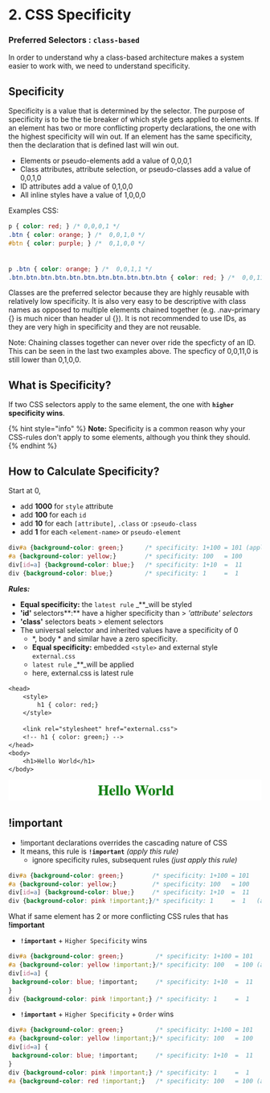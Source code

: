 # 2. CSS Specificity

### Preferred Selectors :  `class-based` <a id="preferred-selectors"></a>

In order to understand why a class-based architecture makes a system easier to work with, we need to understand specificity.

## **Specificity**

Specificity is a value that is determined by the selector. The purpose of specificity is to be the tie breaker of which style gets applied to elements. If an element has two or more conflicting property declarations, the one with the highest specificity will win out. If an element has the same specificity, then the declaration that is defined last will win out.

* Elements or pseudo-elements add a value of 0,0,0,1
* Class attributes, attribute selection, or pseudo-classes add a value of 0,0,1,0
* ID attributes add a value of 0,1,0,0
* All inline styles have a value of 1,0,0,0

Examples CSS:

```css
p { color: red; } /* 0,0,0,1 */
.btn { color: orange; } /*  0,0,1,0 */
#btn { color: purple; } /*  0,1,0,0 */


p .btn { color: orange; } /*  0,0,1,1 */
.btn.btn.btn.btn.btn.btn.btn.btn.btn.btn.btn { color: red; } /*  0,0,11,0 */
```

Classes are the preferred selector because they are highly reusable with relatively low specificity. It is also very easy to be descriptive with class names as opposed to multiple elements chained together \(e.g. .nav-primary {} is much nicer than header ul {}\). It is not recommended to use IDs, as they are very high in specificity and they are not reusable.

Note: Chaining classes together can never over ride the specficty of an ID. This can be seen in the last two examples above. The specficy of 0,0,11,0 is still lower than 0,1,0,0.

## What is Specificity?

If two CSS selectors apply to the same element, the one with **`higher` specificity wins**.

{% hint style="info" %}
**Note:** Specificity is a common reason why your CSS-rules don't apply to some elements, although you think they should.
{% endhint %}

## How to Calculate Specificity?

Start at 0,

* add **1000** for `style` attribute
* add **100** for each `id`
* add **10** for each `[attribute]`, `.class` or `:pseudo-class` 
* add **1** for each `<element-name>` or `pseudo-element`

```css
div#a {background-color: green;}      /* specificity: 1+100 = 101 (applied)   */
#a {background-color: yellow;}        /* specificity: 100   = 100             */
div[id=a] {background-color: blue;}   /* specificity: 1+10  =  11             */
div {background-color: blue;}         /* specificity: 1     =  1              */
```

_**Rules:**_

* **Equal specificity:** the `latest rule` _\*\*_will be styled
* **'id'** selectors**:** have a higher specificity than &gt; _'attribute'_ _selectors_ 
* **'class'** selectors beats &gt; element selectors 
* The universal selector and inherited values have a specificity of 0
  * \*, body \* and similar have a zero specificity.
* * **Equal specificity:**  embedded `<style>`  and external style `external.css` 
  * `latest rule` _\*\*_will be applied
  * here, external.css is latest rule

```markup
<head>
    <style>
        h1 { color: red;}
    </style>

    <link rel="stylesheet" href="external.css">
    <!-- h1 { color: green;} -->
</head>
<body>
    <h1>Hello World</h1>
</body>
```

![](../../.gitbook/assets/image-33.png)

## !important

* !important declarations overrides the cascading nature of CSS 
* It means, this rule is **`!important`** _\(apply this rule\)_
  * ignore specificity rules, subsequent rules _\(just apply this rule\)_

```css
div#a {background-color: green;}        /* specificity: 1+100 = 101             */ 
#a {background-color: yellow;}          /* specificity: 100   = 100             */
div[id=a] {background-color: blue;}     /* specificity: 1+10  =  11             */
div {background-color: pink !important;}/* specificity: 1     =  1   (applied)  */
```

What if same element has 2 or more conflicting CSS rules that has **!important**

* **`!important`** + `Higher Specificity` wins

```css
div#a {background-color: green;}         /* specificity: 1+100 = 101             */ 
#a {background-color: yellow !important;}/* specificity: 100   = 100 (applied)   */
div[id=a] {
 background-color: blue; !important;     /* specificity: 1+10  =  11             */
} 
div {background-color: pink !important;} /* specificity: 1     =  1               */
```

* **`!important`** + `Higher Specificity` + `Order` wins

```css
div#a {background-color: green;}         /* specificity: 1+100 = 101             */ 
#a {background-color: yellow !important;}/* specificity: 100   = 100             */
div[id=a] {
 background-color: blue; !important;     /* specificity: 1+10  =  11             */
} 
div {background-color: pink !important;} /* specificity: 1     =  1              */
#a {background-color: red !important;}   /* specificity: 100   = 100 (applied)   */
```

